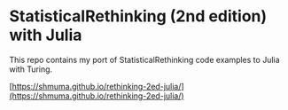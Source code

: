 # StatisticalRethinking (2nd edition) with Julia

This repo contains my port of StatisticalRethinking code examples to Julia with Turing.

[https://shmuma.github.io/rethinking-2ed-julia/](https://shmuma.github.io/rethinking-2ed-julia/)
